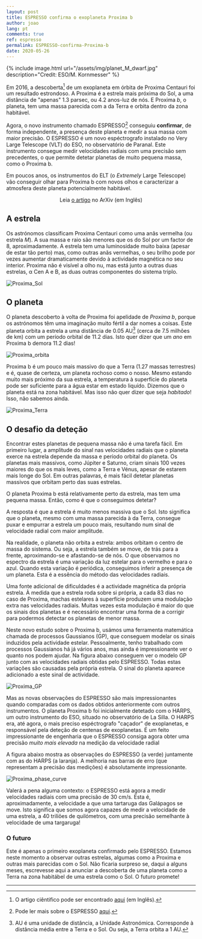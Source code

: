 ```yaml
---
layout: post
title: ESPRESSO confirma o exoplaneta Proxima b
author: joao
lang: pt
comments: true
ref: espresso
permalink: ESPRESSO-confirma-Proxima-b
date: 2020-05-26
---
```



{% include image.html 
    url="/assets/img/planet_M_dwarf.jpg"
    description="Credit: ESO/M. Kornmesser"
%}

Em 2016, a descoberta[^1] de um exoplaneta em órbita de Proxima Centauri foi um
resultado estrondoso. A Proxima é a estrela mais próxima do Sol, a uma distância
de "apenas" 1.3 parsec, ou 4.2 anos-luz de nós. E Proxima *b*, o planeta, tem
uma massa parecida com a da Terra e orbita dentro da zona habitável.

[^1]: O artigo ciêntifico pode ser encontrado [aqui](https://arxiv.org/abs/1609.03449) (em Inglês).

Agora, o novo instrumento chamado ESPRESSO[^2] conseguiu **confirmar**, de forma 
independente, a presença deste planeta e medir a sua massa com maior precisão.
O ESPRESSO é um novo espéctrografo instalado no Very Large Telescope (VLT) do 
ESO, no observatório de Paranal. Este instrumento consegue medir velocidades 
radiais com uma precisão sem precedentes, o que permite detetar planetas de 
muito pequena massa, como o Proxima b.

[^2]: Pode ler mais sobre o ESPRESSO [aqui](http://www.iastro.pt/news/news.html?ID=80).

Em poucos anos, os instrumentos do ELT (o *Extremely* Large Telescope) vão 
conseguir olhar para Proxima b com novos olhos e caracterizar a atmosfera deste 
planeta potencialmente habitável.


<p style="text-align: center;">
<!-- Veja o <a href="#" target="_blank">comunicado de imprensa</a> do IA -->
<!-- Veja o <a href="http://www.iastro.pt/news/news.html?ID=133" target="_blank">comunicado de imprensa</a> do IA -->
<!-- &nbsp; &mdash; &nbsp;  -->
Leia <a href="https://arxiv.org/abs/2005.12114" target="_blank">o artigo</a> no ArXiv (em Inglês)
</p> 


## A estrela

Os astrónomos classificam Proxima Centauri como uma anãs vermelha (ou estrela *M*). 
A sua massa e raio são menores que os do Sol por um factor de 8, aproximadamente.
A estrela tem uma luminosidade muito baixa (apesar de estar tão perto) mas, como 
outras anãs vermelhas, o seu brilho pode por vezes aumentar dramaticamente 
devido à actividade magnética no seu interior.
Proxima não é visível a olho nu, mas está junto a outras duas estrelas, α Cen A 
e B, as duas outras componentes do sistema triplo.


![Proxima_Sol]({{site.baseurl}}/assets/img/Proxima_Sun.png)

## O planeta

O planeta descoberto à volta de Proxima foi apelidade de *Proxima b*, porque os
astrónomos têm uma imaginação muito fértil a dar nomes a coisas. Este planeta
orbita a estrela a uma distância de 0.05 AU[^3] (cerca de 7.5 milhões de km) com
um período orbital de 11.2 dias. Isto quer dizer que um *ano* em Proxima b 
demora 11.2 dias!

[^3]: AU é uma unidade de distância, a Unidade Astronómica. Corresponde à 
      distância média entre a Terra e o Sol. Ou seja, a Terra orbita a 1 AU.

![Proxima_orbita]({{site.baseurl}}/assets/img/proxima_orbit.png)


Proxima b é um pouco mais massivo do que a Terra (1.27 massas terrestres) e é,
quase de certeza, um planeta rochoso como o nosso. Mesmo estando muito mais 
próximo da sua estrela, a temperatura à superfície do planeta pode ser 
suficiente para a água estar em estado liquído. Dizemos que o planeta está na
zona habitável. Mas isso não quer dizer que seja *habitado*! Isso, não sabemos ainda.


![Proxima_Terra]({{site.baseurl}}/assets/img/Proxima_b_Earth.png)


## O desafio da deteção

Encontrar estes planetas de pequena massa não é uma tarefa fácil. Em primeiro
lugar, a amplitude do sinal nas velocidades radiais que o planeta exerce na
estrela depende da massa e período orbital do planeta. Os planetas mais
massivos, como Júpiter e Saturno, criam sinais 100 vezes maiores do que os mais
leves, como a Terra e Vénus, apesar de estarem mais longe do Sol. Em outras
palavras, é mais fácil detetar planetas massivos que orbitam perto das suas
estrelas.

O planeta Proxima b está relativamente perto da estrela, mas tem uma pequena
massa. Então, como é que o conseguimos detetar?

A resposta é que a estrela é muito menos massiva que o Sol. Isto significa que o
planeta, mesmo com uma massa parecida à da Terra, consegue puxar e empurrar a
estrela um pouco mais, resultando num sinal de velocidade radial com maior
amplitude.

Na realidade, o planeta não orbita a estrela: ambos orbitam o centro de massa do
sistema. Ou seja, a estrela também se move, de trás para a frente,
aproximando-se e afastando-se de nós. O que observamos no espectro da estrela é
uma variação da luz estelar para o vermelho e para o azul. Quando esta variação
é periódica, conseguimos inferir a presença de um planeta. Esta é a essência do
método das velocidades radiais.

Uma fonte adicional de dificuldades é a actividade magnética da própria estrela.
À medida que a estrela roda sobre si própria, a cada 83 dias no caso de Proxima,
machas estelares à superfície produzem uma modulação extra nas velocidades
radiais. Muitas vezes esta modulação é maior do que os sinais dos planetas e é
necessário encontrar uma forma de a corrigir para podermos detectar os planetas
de menor massa. 

Neste novo estudo sobre o Proxima b, usámos uma ferramenta matemática chamada de
processos Gaussianos (GP), que conseguem modelar os sinais induzidos pela
actividade estelar. Pessoalmente, tenho trabalhado com processos Gaussianos há
já vários anos, mas ainda é impressionante ver o quanto nos podem ajudar. Na
figura abaixo conseguem ver o modelo GP junto com as velocidades radiais obtidas
pelo ESPRESSO. Todas estas variações são causadas pela própria estrela. O sinal
do planeta aparece adicionado a este sinal de actividade.


![Proxima_GP]({{site.baseurl}}/assets/img/proxima_GP.png)


Mas as novas observações do ESPRESSO são mais impressionantes quando comparadas
com os dados obtidos anteriormente com outros instrumentos. O planeta Proxima b
foi inicialmente detetado com o HARPS, um outro instrumento do ESO, situado no
observatório de La Silla. O HARPS era, até agora, o mais preciso espéctrografo
"caçador" de exoplanetas, e responsável pela deteção de centenas de exoplanetas.
É um feito impressionante de engenharia que o ESPRESSO consiga agora obter uma
precisão *muito mais elevada* na medição da velocidade radial

A figura abaixo mostra as observações do ESPRESSO (a verde) juntamente com as do
HARPS (a laranja). A melhoria nas barras de erro (que representam a precisão das
medições) é absolutamente impressionante.


![Proxima_phase_curve]({{site.baseurl}}/assets/img/proxima_phase_curve.png)


Valerá a pena alguma contexto: o ESPRESSO está agora a medir velocidades radiais
com uma precisão de 30 cm/s. Esta é, aproximadamente, a velocidade a que uma
tartaruga das Galápagos se move. Isto significa que somos agora capazes de medir
a velocidade de uma estrela, a 40 triliões de quilómetros, com uma precisão
semelhante à velocidade de uma targaruga!


### O futuro

Este é apenas o primeiro exoplaneta confirmado pelo ESPRESSO. Estamos neste
momento a observar outras estrelas, algumas como a Proxima e outras mais
parecidas com o Sol. Não ficaria surpreso se, daqui a alguns meses, escrevesse
aqui a anunciar a descoberta de uma planeta como a Terra na zona habitábel de
uma estrela como o Sol. O futuro promete!


---